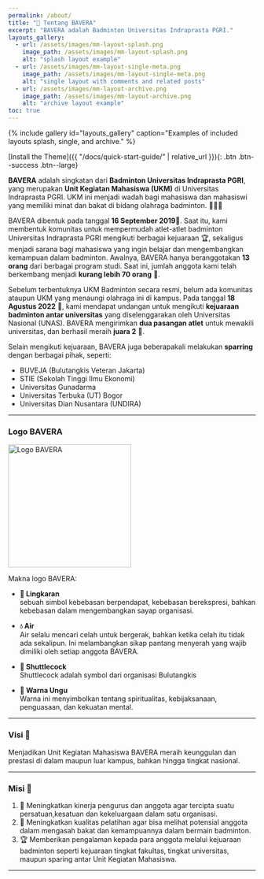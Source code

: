 ```yaml
---
permalink: /about/
title: "🏸 Tentang BAVERA"
excerpt: "BAVERA adalah Badminton Universitas Indraprasta PGRI."
layouts_gallery:
  - url: /assets/images/mm-layout-splash.png
    image_path: /assets/images/mm-layout-splash.png
    alt: "splash layout example"
  - url: /assets/images/mm-layout-single-meta.png
    image_path: /assets/images/mm-layout-single-meta.png
    alt: "single layout with comments and related posts"
  - url: /assets/images/mm-layout-archive.png
    image_path: /assets/images/mm-layout-archive.png
    alt: "archive layout example"
toc: true
---
```


{% include gallery id="layouts_gallery" caption="Examples of included layouts splash, single, and archive." %}

[Install the Theme]({{ "/docs/quick-start-guide/" | relative_url }}){: .btn .btn--success .btn--large}

**BAVERA** adalah singkatan dari **Badminton Universitas Indraprasta PGRI**, yang merupakan **Unit Kegiatan Mahasiswa (UKM)** di Universitas Indraprasta PGRI. UKM ini menjadi wadah bagi mahasiswa dan mahasiswi yang memiliki minat dan bakat di bidang olahraga badminton. 🧑‍🎓🏸

BAVERA dibentuk pada tanggal **16 September 2019**📅. Saat itu, kami membentuk komunitas untuk mempermudah atlet-atlet badminton Universitas Indraprasta PGRI mengikuti berbagai kejuaraan 🏆, sekaligus menjadi sarana bagi mahasiswa yang ingin belajar dan mengembangkan kemampuan dalam badminton. Awalnya, BAVERA hanya beranggotakan **13 orang** dari berbagai program studi. Saat ini, jumlah anggota kami telah berkembang menjadi **kurang lebih 70 orang** 🙌.

Sebelum terbentuknya UKM Badminton secara resmi, belum ada komunitas ataupun UKM yang menaungi olahraga ini di kampus. Pada tanggal **18 Agustus 2022** 📅, kami mendapat undangan untuk mengikuti **kejuaraan badminton antar universitas** yang diselenggarakan oleh Universitas Nasional (UNAS). BAVERA mengirimkan **dua pasangan atlet** untuk mewakili universitas, dan berhasil meraih **juara 2** 🥈.

Selain mengikuti kejuaraan, BAVERA juga beberapakali melakukan **sparring** dengan berbagai pihak, seperti:
* BUVEJA (Bulutangkis Veteran Jakarta)
* STIE (Sekolah Tinggi Ilmu Ekonomi)
* Universitas Gunadarma
* Universitas Terbuka (UT) Bogor
* Universitas Dian Nusantara (UNDIRA)

---

### Logo BAVERA

<img src="/ukm-badminton-website/assets/logo_bavera.jpg" alt="Logo BAVERA" width="250">

Makna logo BAVERA:

* **🔵 Lingkaran**  
sebuah simbol kebebasan berpendapat, kebebasan berekspresi, bahkan kebebasan dalam mengembangkan sayap organisasi.

* **💧 Air**  
Air selalu mencari celah untuk bergerak, bahkan ketika celah itu tidak ada sekalipun. Ini melambangkan sikap pantang menyerah yang wajib dimiliki oleh setiap anggota BAVERA.

* **🏸 Shuttlecock**  
Shuttlecock adalah symbol dari organisasi Bulutangkis

* **💜 Warna Ungu**  
Warna ini menyimbolkan tentang spiritualitas, kebijaksanaan, penguasaan, dan kekuatan mental.

---

### Visi 🎯

Menjadikan Unit Kegiatan Mahasiswa BAVERA meraih keunggulan dan prestasi di dalam
maupun luar kampus, bahkan hingga tingkat nasional.

---

### Misi 🚀
1. 💪 Meningkatkan kinerja pengurus dan anggota agar tercipta suatu persatuan,kesatuan dan kekeluargaan dalam satu organisasi.
2. 🏸 Meningkatkan kualitas pelatihan agar bisa melihat potensial anggota dalam mengasah bakat dan kemampuannya dalam bermain badminton.
3. 🏆 Memberikan pengalaman kepada para anggota melalui kejuaraan badminton seperti kejuaraan tingkat fakultas, tingkat universitas, maupun sparing antar Unit Kegiatan Mahasiswa.

---
